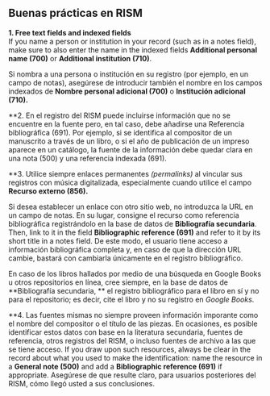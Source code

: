 ## Buenas prácticas en RISM

**1. Free text fields and indexed fields**  
If you name a person or institution in your record (such as in a notes field), make sure to also enter the name in the indexed fields **Additional personal name (700)** or **Additional institution (710)**.

Si nombra a una persona o institución en su registro (por ejemplo, en un campo de notas), asegúrese de introducir también el nombre en los campos indexados de **Nombre personal adicional (700)** o **Institución adicional (710).**

**2. En el registro del RISM puede incluirse información que no se encuentre en la fuente pero, en tal caso, debe añadirse una Referencia bibliográfica (691). Por ejemplo, si se identifica al compositor de un manuscrito a través de un libro, o si el año de publicación de un impreso aparece en un catálogo, la fuente de la información debe quedar clara en una nota (500) y una referencia indexada (691).</p>

**3. Utilice siempre enlaces permanentes _(permalinks)_ al vincular sus registros con música digitalizada, especialmente cuando utilice el campo **Recurso externo (856).**</p>

Si desea establecer un enlace con otro sitio web, no introduzca la URL en un campo de notas. En su lugar, consigne el recurso como referencia bibliográfica registrándolo en la base de datos de **Bibliografía secundaria**. Then, link to it in the field **Bibliographic reference (691)** and refer to it by its short title in a notes field. De este modo, el usuario tiene acceso a información bibliográfica completa y, en caso de que la dirección URL cambie, bastará con cambiarla únicamente en el registro bibliográfico.

En caso de los libros hallados por medio de una búsqueda en Google Books u otros repositorios en línea, cree siempre, en la base de datos de  **Bibliografía secundaria, ** el registro bibliográfico para el libro en sí y no para el repositorio; es decir, cite el libro y no su registro en _Google Books_.

**4. Las fuentes mismas no siempre proveen información imporante como el nombre del compositor o el título de las piezas. En ocasiones, es posible identificar estos datos con base en la literatura secundaria, fuentes de referencia, otros registros del RISM, o incluso fuentes de archivo a las que se tiene acceso. If you draw upon such resources, always be clear in the record about what you used to make the identification: name the resource in a **General note (500)** and add a **Bibliographic reference (691)** if appropriate. Asegúrese de que resulte claro, para usuarios posteriores del RISM, cómo llegó usted a sus conclusiones.</p>
